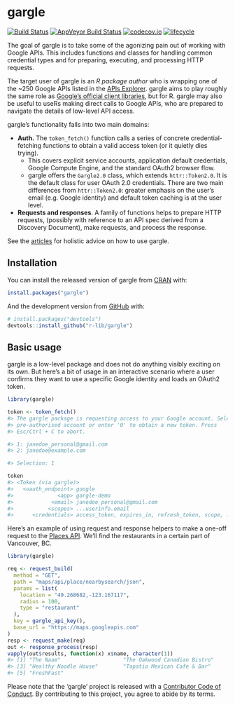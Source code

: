 
<!-- README.md is generated from README.Rmd. Please edit that file -->

# gargle

<!-- badges: start -->

[![Build
Status](https://travis-ci.org/r-lib/gargle.svg?branch=master)](https://travis-ci.org/r-lib/gargle)
[![AppVeyor Build
Status](https://ci.appveyor.com/api/projects/status/github/r-lib/gargle?branch=master&svg=true)](https://ci.appveyor.com/project/r-lib/gargle)
[![codecov.io](https://codecov.io/github/r-lib/gargle/coverage.svg?branch=master)](https://codecov.io/github/r-lib/gargle?branch=master)
[![lifecycle](https://img.shields.io/badge/lifecycle-experimental-orange.svg)](https://www.tidyverse.org/lifecycle/#experimental)
<!-- badges: end -->

The goal of gargle is to take some of the agonizing pain out of working
with Google APIs. This includes functions and classes for handling
common credential types and for preparing, executing, and processing
HTTP requests.

The target user of gargle is an *R package author* who is wrapping one
of the ~250 Google APIs listed in the [APIs
Explorer](https://developers.google.com/apis-explorer). gargle aims to
play roughly the same role as [Google’s official client
libraries](https://developers.google.com/api-client-library/), but for
R. gargle may also be useful to useRs making direct calls to Google
APIs, who are prepared to navigate the details of low-level API access.

gargle’s functionality falls into two main domains:

  - **Auth.** The `token_fetch()` function calls a series of concrete
    credential-fetching functions to obtain a valid access token (or it
    quietly dies trying).
      - This covers explicit service accounts, application default
        credentials, Google Compute Engine, and the standard OAuth2
        browser flow.
      - gargle offers the `Gargle2.0` class, which extends
        `httr::Token2.0`. It is the default class for user OAuth 2.0
        credentials. There are two main differences from
        `httr::Token2.0`: greater emphasis on the user’s email
        (e.g. Google identity) and default token caching is at the user
        level.
  - **Requests and responses**. A family of functions helps to prepare
    HTTP requests, (possibly with reference to an API spec derived from
    a Discovery Document), make requests, and process the response.

See the [articles](https://gargle.r-lib.org/articles/) for holistic
advice on how to use gargle.

## Installation

You can install the released version of gargle from
[CRAN](https://CRAN.R-project.org) with:

``` r
install.packages("gargle")
```

And the development version from [GitHub](https://github.com/) with:

``` r
# install.packages("devtools")
devtools::install_github("r-lib/gargle")
```

## Basic usage

gargle is a low-level package and does not do anything visibly exciting
on its own. But here’s a bit of usage in an interactive scenario where a
user confirms they want to use a specific Google identity and loads an
OAuth2 token.

``` r
library(gargle)

token <- token_fetch()
#> The gargle package is requesting access to your Google account. Select a
#> pre-authorised account or enter '0' to obtain a new token. Press
#> Esc/Ctrl + C to abort.

#> 1: janedoe_personal@gmail.com
#> 2: janedoe@example.com

#> Selection: 1

token
#> <Token (via gargle)>
#>   <oauth_endpoint> google
#>              <app> gargle-demo
#>            <email> janedoe_personal@gmail.com
#>           <scopes> ...userinfo.email
#>      <credentials> access_token, expires_in, refresh_token, scope, ...
```

Here’s an example of using request and response helpers to make a
one-off request to the [Places
API](https://developers.google.com/places/web-service/intro). We’ll find
the restaurants in a certain part of Vancouver, BC.

``` r
library(gargle)

req <- request_build(
  method = "GET",
  path = "maps/api/place/nearbysearch/json",
  params = list(
    location = "49.268682,-123.167117",
    radius = 100,
    type = "restaurant"
  ),
  key = gargle_api_key(),
  base_url = "https://maps.googleapis.com"
)
resp <- request_make(req)
out <- response_process(resp)
vapply(out$results, function(x) x$name, character(1))
#> [1] "The Naam"                    "The Oakwood Canadian Bistro"
#> [3] "Healthy Noodle House"        "Tapatio Mexican Cafe & Bar" 
#> [5] "FreshFast"
```

Please note that the ‘gargle’ project is released with a [Contributor
Code of Conduct](https://gargle.r-lib.org/CODE_OF_CONDUCT.html). By
contributing to this project, you agree to abide by its terms.
